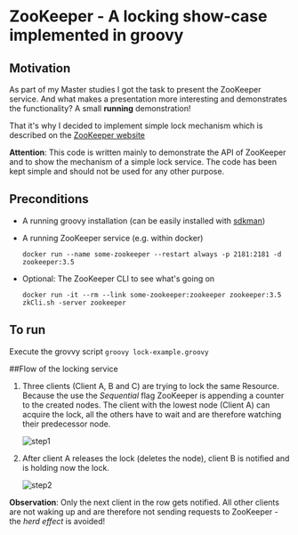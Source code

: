 # ZooKeeper - A locking show-case implemented in groovy

## Motivation

As part of my Master studies I got the task to present the ZooKeeper service.
And what makes a presentation more interesting and demonstrates the functionality? A small **running** demonstration!

That it's why I decided to implement simple lock mechanism which is described on the [ZooKeeper website](https://zookeeper.apache.org/doc/r3.4.13/recipes.html#sc_recipes_Locks)

**Attention**: This code is written mainly to demonstrate the API of ZooKeeper and to show the mechanism of a simple lock
service. The code has been kept simple and should not be used for any other purpose.

 
## Preconditions
    
* A running groovy installation (can be easily installed with [sdkman](https://sdkman.io/))
    
* A running ZooKeeper service (e.g. within docker)
    ```
    docker run --name some-zookeeper --restart always -p 2181:2181 -d zookeeper:3.5
   ``` 

* Optional: The ZooKeeper CLI to see what's going on 
    ```
    docker run -it --rm --link some-zookeeper:zookeeper zookeeper:3.5 zkCli.sh -server zookeeper
    ```
    
## To run

Execute the grovvy script
    ```
    groovy lock-example.groovy
    ```

##Flow of the locking service

1. Three clients (Client A, B and C) are trying to lock the same Resource. Because the use the _Sequential_ flag ZooKeeper
    is appending a counter to the created nodes. The client with the lowest node (Client A) can acquire the lock, all the others
    have to wait and are therefore watching their predecessor node.

    ![step1](src/step1.png)

2. After client A releases the lock (deletes the node), client B is notified and is holding now the lock.

    ![step2](src/step2.png)

**Observation**: Only the next client in the row gets notified. All other clients are not waking up and are therefore not 
sending requests to ZooKeeper - the _herd effect_ is avoided! 